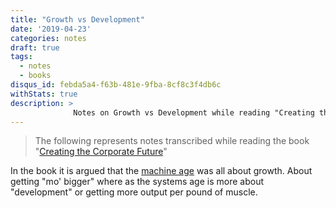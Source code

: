 ```yaml
---
title: "Growth vs Development"
date: '2019-04-23'
categories: notes
draft: true
tags:
  - notes
  - books
disqus_id: febda5a4-f63b-481e-9fba-8cf8c3f4db6c
withStats: true
description: >
              Notes on Growth vs Development while reading "Creating the Corporate Future"
---
```


> The following represents notes transcribed while reading the book "[Creating the Corporate Future](https://www.amazon.com/Creating-Corporate-Future-Plan-Planned/dp/0471090093)"

In the book it is argued that the [machine age](/posts/machine-age-system-age/) was all about growth. About getting "mo' bigger" where as the systems age is more about "development" or getting more output per pound of muscle.
